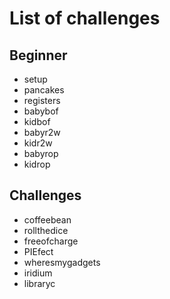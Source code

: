# List of challenges

## Beginner
- setup
- pancakes
- registers
- babybof
- kidbof
- babyr2w
- kidr2w
- babyrop
- kidrop

## Challenges
- coffeebean
- rollthedice
- freeofcharge
- PIEfect
- wheresmygadgets
- iridium
- libraryc

